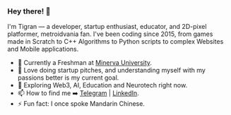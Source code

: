 ### Hey there! 👋

I'm Tigran — a developer, startup enthusiast, educator, and 2D-pixel platformer, metroidvania fan. I've been coding since 2015, from games made in Scratch to C++ Algorithms to Python scripts to complex Websites and Mobile applications.


- 🔭 Currently a Freshman at [Minerva University](https://minerva.edu/). 
- 🚀 Love doing startup pitches, and understanding myself with my passions better is my current goal.
- 🌱 Exploring Web3, AI, Education and Neurotech right now.
- 📫 How to find me ➡️ [Telegram](https://t.me/tig-rank) | [LinkedIn](https://www.linkedin.com/in/tig-rank/).
- ⚡ Fun fact: I once spoke Mandarin Chinese.

